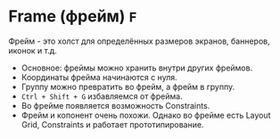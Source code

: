 # Frame (фрейм) `F`
Фрейм - это холст для определённых размеров экранов, баннеров, иконок и т.д.

* Основное: фреймы можно хранить внутри других фреймов.
* Координаты фрейма начинаются с нуля.
* Группу можно превратить во фрейм, а фрейм в группу.
* `Ctrl + Shift + G` избавляемся от фрейма.
* Во фрейме появляется возможность Constraints.
* Фрейм и копонент очень похожи. Однако во фрейме есть Layout Grid, Constraints и работает прототипирование.
